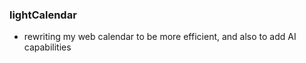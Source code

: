 ### lightCalendar

- rewriting my web calendar to be more efficient, and also to add AI capabilities 
